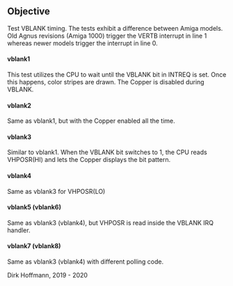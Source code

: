 ## Objective

Test VBLANK timing. The tests exhibit a difference between Amiga models. Old Agnus revisions (Amiga 1000) trigger the VERTB interrupt in line 1 whereas newer models trigger the interrupt in line 0.

#### vblank1

This test utilizes the CPU to wait until the VBLANK bit in INTREQ is set. Once this happens, color stripes are drawn. The Copper is disabled during VBLANK. 

#### vblank2

Same as vblank1, but with the Copper enabled all the time.

#### vblank3

Similar to vblank1. When the VBLANK bit switches to 1, the CPU reads VHPOSR(HI) and lets the Copper displays the bit pattern.

#### vblank4
 
Same as vblank3 for VHPOSR(LO)

#### vblank5 (vblank6)

Same as vblank3 (vblank4), but VHPOSR is read inside the VBLANK IRQ handler.

#### vblank7 (vblank8)

Same as vblank3 (vblank4) with different polling code.


Dirk Hoffmann, 2019 - 2020
